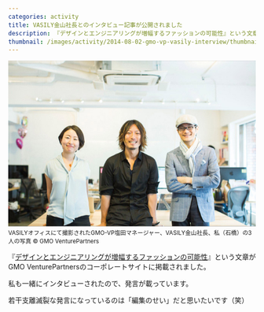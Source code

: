 ```yaml
---
categories: activity
title: VASILY金山社長とのインタビュー記事が公開されました
description: 『デザインとエンジニアリングが増幅するファッションの可能性』という文章がGMO VenturePartnersのコーポレートサイトに掲載されました。
thumbnail: /images/activity/2014-08-02-gmo-vp-vasily-interview/thumbnail.png
---
```


![](/images/activity/2014-08-02-gmo-vp-vasily-interview/pic_interview-01.jpg)  
<small>VASILYオフィスにて撮影されたGMO-VP塩田マネージャー、VASILY金山社長、私（石橋）の3人の写真 © GMO VenturePartners</small>

『[デザインとエンジニアリングが増幅するファッションの可能性](http://gmo-vp.com/interview/2014/08/2.html)』という文章がGMO VenturePartnersのコーポレートサイトに掲載されました。

私も一緒にインタビューされたので、発言が載っています。

若干支離滅裂な発言になっているのは「編集のせい」だと思いたいです（笑）
